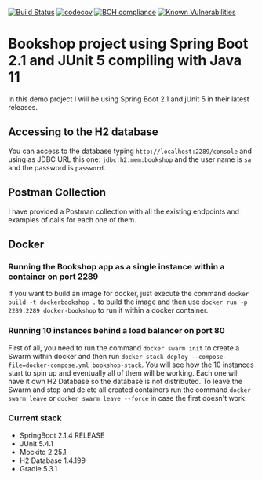 [![Build Status](https://travis-ci.org/jesusgsdev/bookshop.svg?branch=master)](https://travis-ci.org/jesusgsdev/bookshop)
[![codecov](https://codecov.io/gh/jesusgsdev/bookshop/branch/master/graph/badge.svg)](https://codecov.io/gh/jesusgsdev/bookshop)
[![BCH compliance](https://bettercodehub.com/edge/badge/jesusgsdev/bookshop?branch=master)](https://bettercodehub.com/)
[![Known Vulnerabilities](https://snyk.io/test/github/jesusgsdev/bookshop/badge.svg)](https://snyk.io/test/github/jesusgsdev/bookshop)


# Bookshop project using Spring Boot 2.1 and JUnit 5 compiling with Java 11
In this demo project I will be using Spring Boot 2.1 and jUnit 5 in their latest releases.

## Accessing to the H2 database
You can access to the database typing `http://localhost:2289/console` and using as JDBC URL this one: `jdbc:h2:mem:bookshop`
and the user name is `sa` and the password is `password`.

## Postman Collection
I have provided a Postman collection with all the existing endpoints and examples of calls for each one of them.

## Docker
### Running the Bookshop app as a single instance within a container on port 2289
If you want to build an image for docker, just execute the command 
`docker build -t dockerbookshop .` to build the image and then use
`docker run -p 2289:2289 docker-bookshop` to run it within a docker container.

### Running 10 instances behind a load balancer on port 80
First of all, you need to run the command `docker swarm init` to create a Swarm within docker
and then run `docker stack deploy --compose-file=docker-compose.yml bookshop-stack`. 
You will see how the 10 instances start to spin up and eventually all of them will be working.
Each one will have it own H2 Database so the database is not distributed.
To leave the Swarm and stop and delete all created containers run the command 
`docker swarm leave` or `docker swarm leave --force` in case the first doesn't work.

### Current stack
- SpringBoot 2.1.4 RELEASE
- JUnit 5.4.1
- Mockito 2.25.1
- H2 Database 1.4.199
- Gradle 5.3.1
